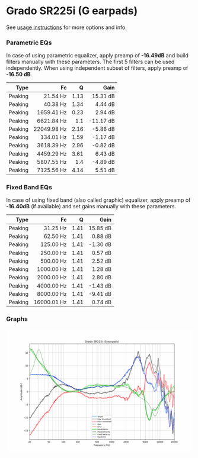 # Grado SR225i (G earpads)
See [usage instructions](https://github.com/jaakkopasanen/AutoEq#usage) for more options and info.

### Parametric EQs
In case of using parametric equalizer, apply preamp of **-16.49dB** and build filters manually
with these parameters. The first 5 filters can be used independently.
When using independent subset of filters, apply preamp of **-16.50 dB**.

| Type    | Fc          |    Q | Gain      |
|--------:|------------:|-----:|----------:|
| Peaking | 21.54 Hz    | 1.13 | 15.31 dB  |
| Peaking | 40.38 Hz    | 1.34 | 4.44 dB   |
| Peaking | 1659.41 Hz  | 0.23 | 2.94 dB   |
| Peaking | 6621.84 Hz  | 1.1  | -11.17 dB |
| Peaking | 22049.98 Hz | 2.16 | -5.86 dB  |
| Peaking | 134.01 Hz   | 1.59 | -1.17 dB  |
| Peaking | 3618.39 Hz  | 2.96 | -0.82 dB  |
| Peaking | 4459.29 Hz  | 3.61 | 6.43 dB   |
| Peaking | 5807.55 Hz  | 1.4  | -4.89 dB  |
| Peaking | 7125.56 Hz  | 4.14 | 5.51 dB   |

### Fixed Band EQs
In case of using fixed band (also called graphic) equalizer, apply preamp of **-16.40dB**
(if available) and set gains manually with these parameters.

| Type    | Fc          |    Q | Gain     |
|--------:|------------:|-----:|---------:|
| Peaking | 31.25 Hz    | 1.41 | 15.85 dB |
| Peaking | 62.50 Hz    | 1.41 | 0.88 dB  |
| Peaking | 125.00 Hz   | 1.41 | -1.30 dB |
| Peaking | 250.00 Hz   | 1.41 | 0.57 dB  |
| Peaking | 500.00 Hz   | 1.41 | 2.52 dB  |
| Peaking | 1000.00 Hz  | 1.41 | 1.28 dB  |
| Peaking | 2000.00 Hz  | 1.41 | 2.80 dB  |
| Peaking | 4000.00 Hz  | 1.41 | -1.43 dB |
| Peaking | 8000.00 Hz  | 1.41 | -9.41 dB |
| Peaking | 16000.01 Hz | 1.41 | 0.74 dB  |

### Graphs
![](./Grado%20SR225i%20(G%20earpads).png)